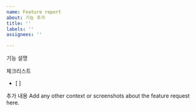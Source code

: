 ```yaml
---
name: Feature report
about: 기능 추가
title: ''
labels: ''
assignees: ''

---
```


기능 설명


체크리스트
- [ ]

추가 내용
Add any other context or screenshots about the feature request here.
